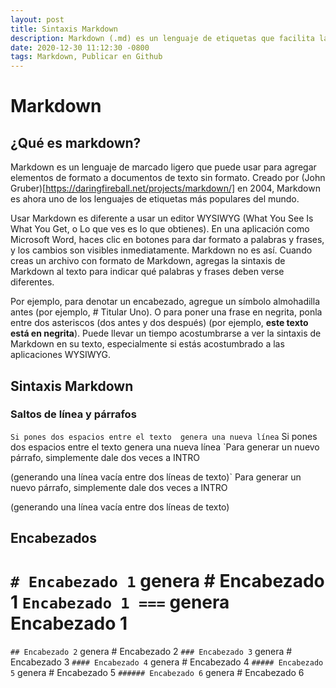 ```yaml
---
layout: post
title: Sintaxis Markdown
description: Markdown (.md) es un lenguaje de etiquetas que facilita la aplicación de formato a un texto.
date: 2020-12-30 11:12:30 -0800
tags: Markdown, Publicar en Github
---
```

# Markdown

## ¿Qué es markdown?
Markdown es un lenguaje de marcado ligero que puede usar para agregar elementos de formato a documentos de texto sin formato. Creado por (John Gruber)[https://daringfireball.net/projects/markdown/] en 2004, Markdown es ahora uno de los lenguajes de etiquetas más populares del mundo.

Usar Markdown es diferente a usar un editor WYSIWYG (What You See Is What You Get, o Lo que ves es lo que obtienes). En una aplicación como Microsoft Word, haces clic en botones para dar formato a palabras y frases, y los cambios son visibles inmediatamente. Markdown no es así. Cuando creas un archivo con formato de Markdown, agregas la sintaxis de Markdown al texto para indicar qué palabras y frases deben verse diferentes.

Por ejemplo, para denotar un encabezado, agregue un símbolo almohadilla antes (por ejemplo, # Titular Uno). O para poner una frase en negrita, ponla entre dos asteriscos (dos antes y dos después) (por ejemplo, **este texto está en negrita**). Puede llevar un tiempo acostumbrarse a ver la sintaxis de Markdown en su texto, especialmente si estás acostumbrado a las aplicaciones WYSIWYG.

## Sintaxis Markdown
### Saltos de línea y párrafos
`Si pones dos espacios entre el texto  genera una nueva línea`
Si pones dos espacios entre el texto  genera una nueva línea
`Para generar un nuevo párrafo, simplemente dale dos veces a INTRO 

(generando una línea vacía entre dos líneas de texto)`
Para generar un nuevo párrafo, simplemente dale dos veces a INTRO 

(generando una línea vacía entre dos líneas de texto)

## Encabezados
`# Encabezado 1` genera # Encabezado 1
`Encabezado 1
===` genera Encabezado 1
===
`## Encabezado 2` genera # Encabezado 2
`### Encabezado 3` genera # Encabezado 3
`#### Encabezado 4` genera # Encabezado 4
`##### Encabezado 5` genera # Encabezado 5
`###### Encabezado 6` genera # Encabezado 6
